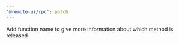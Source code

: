```yaml
---
'@remote-ui/rpc': patch
---
```


Add function name to give more information about which method is released

